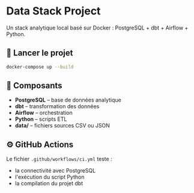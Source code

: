# Data Stack Project

Un stack analytique local basé sur Docker : PostgreSQL + dbt + Airflow + Python.

## 🚀 Lancer le projet

```bash
docker-compose up --build
```

## 📂 Composants

- **PostgreSQL** – base de données analytique
- **dbt** – transformation des données
- **Airflow** – orchestration
- **Python** – scripts ETL
- **data/** – fichiers sources CSV ou JSON

## ⚙️ GitHub Actions

Le fichier `.github/workflows/ci.yml` teste :
- la connectivité avec PostgreSQL
- l'exécution du script Python
- la compilation du projet dbt
